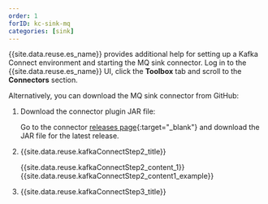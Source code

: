 ```yaml
---
order: 1
forID: kc-sink-mq
categories: [sink]
---
```



{{site.data.reuse.es_name}} provides additional help for setting up a Kafka Connect environment and starting the MQ sink connector. Log in to the {{site.data.reuse.es_name}} UI, click the **Toolbox** tab and scroll to the **Connectors** section.

Alternatively, you can download the MQ sink connector from GitHub:

1. Download the connector plugin JAR file:

    Go to the connector [releases page](https://github.com/ibm-messaging/kafka-connect-mq-sink/releases){:target="_blank"} and download the JAR file for the latest release.

2. {{site.data.reuse.kafkaConnectStep2_title}}

    {{site.data.reuse.kafkaConnectStep2_content_1}}
    {{site.data.reuse.kafkaConnectStep2_content1_example}}

3. {{site.data.reuse.kafkaConnectStep3_title}}
